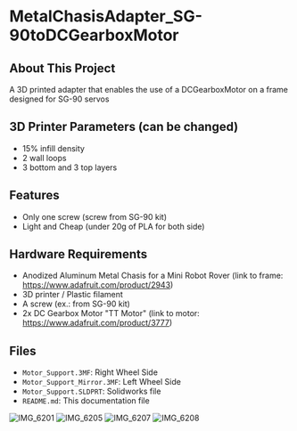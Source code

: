 # MetalChasisAdapter_SG-90toDCGearboxMotor
## About This Project

A 3D printed adapter that enables the use of a DCGearboxMotor on a frame designed for SG-90 servos

## 3D Printer Parameters (can be changed)
- 15% infill density
- 2 wall loops
- 3 bottom and 3 top layers 

## Features

- Only one screw (screw from SG-90 kit)
- Light and Cheap (under 20g of PLA for both side)

## Hardware Requirements

- Anodized Aluminum Metal Chasis for a Mini Robot Rover (link to frame: https://www.adafruit.com/product/2943)
- 3D printer / Plastic filament
- A screw (ex.: from SG-90 kit)
- 2x DC Gearbox Motor "TT Motor" (link to motor: https://www.adafruit.com/product/3777)


## Files

- `Motor_Support.3MF`: Right Wheel Side
- `Motor_Support_Mirror.3MF`: Left Wheel Side
- `Motor_Support.SLDPRT`: Solidworks file
- `README.md`: This documentation file
  
![IMG_6201](https://github.com/user-attachments/assets/723578b5-6f47-4f02-a2a2-90d27ddc4040)
![IMG_6205](https://github.com/user-attachments/assets/eefcfd62-9d7c-490b-a130-b4e737d93637)
![IMG_6207](https://github.com/user-attachments/assets/8526f51e-4500-4c6d-85f0-bd16d45010dc)
![IMG_6208](https://github.com/user-attachments/assets/ab48c816-a5ca-406d-a772-14107fdb27ec)
